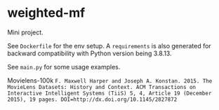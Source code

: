 # weighted-mf

Mini project.

See `Dockerfile` for the env setup. A `requirements` is also generated for backward compatibility with Python version being 3.8.13.

See `main.py` for some usage examples.

Movielens-100k
```F. Maxwell Harper and Joseph A. Konstan. 2015. The MovieLens Datasets: History and Context. ACM Transactions on Interactive Intelligent Systems (TiiS) 5, 4, Article 19 (December 2015), 19 pages. DOI=http://dx.doi.org/10.1145/2827872```
